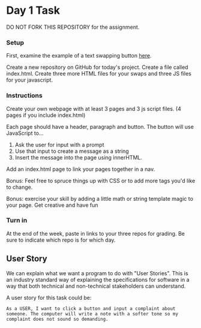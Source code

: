 # Day 1 Task

DO NOT FORK THIS REPOSITORY for the assignment.

### Setup

First, examine the example of a text swapping button [here](https://rmccrear.github.io/week-5-day-2-demo-js-may-2024/).

Create a new repository on GitHub for today's project. Create a file called index.html. Create three more HTML files for your swaps and three JS files for your javascript.

### Instructions

Create your own webpage with at least 3 pages and 3 js script files. (4 pages if you include index.html)

Each page should have a header, paragraph and button. The button will use JavaScript to...

1. Ask the user for input with a prompt
2. Use that input to create a message as a string
3. Insert the message into the page using innerHTML.

Add an index.html page to link your pages together in a nav. 

Bonus: Feel free to spruce things up with CSS or to add more tags you'd like to change.

Bonus: exercise your skill by adding a little math or string template magic to your page. Get creative and have fun


### Turn in

At the end of the week, paste in links to your three repos for grading. Be sure to indicate which repo is for which day.

## User Story

We can explain what we want a program to do with "User Stories". This is an industry standard way of explaining the specifications for software in a way that both technical and non-technical stakeholders can understand.

A user story for this task could be:

    As a USER, I want to click a button and input a complaint about someone. The computer will write a note with a softer tone so my complaint does not sound so demanding.

